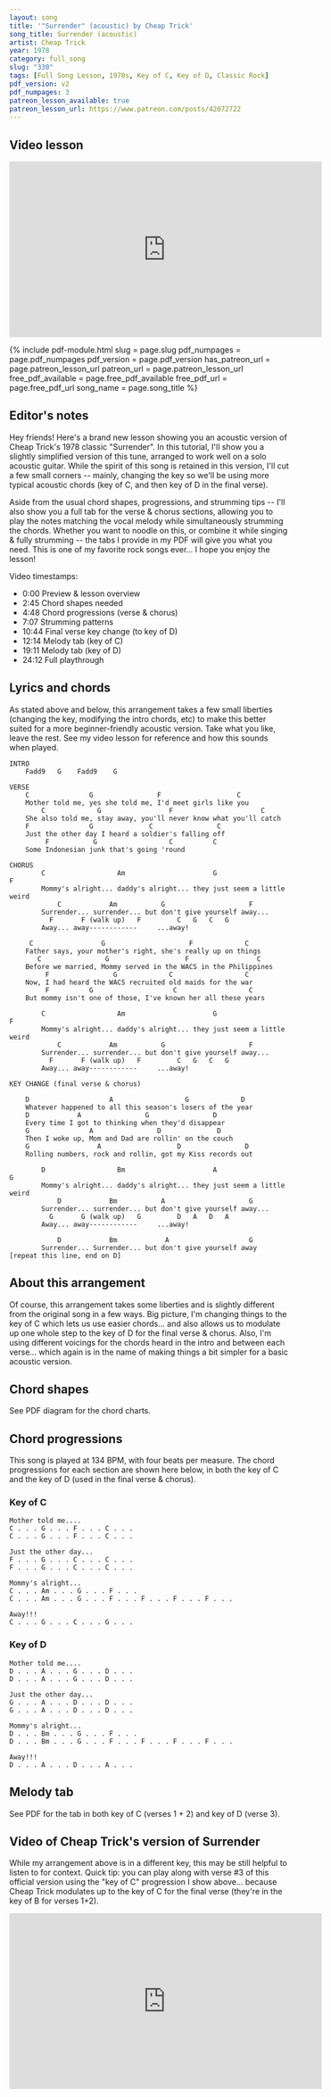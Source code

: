 ```yaml
---
layout: song
title: '"Surrender" (acoustic) by Cheap Trick'
song_title: Surrender (acoustic)
artist: Cheap Trick
year: 1978
category: full_song
slug: "330"
tags: [Full Song Lesson, 1970s, Key of C, Key of D, Classic Rock]
pdf_version: v2
pdf_numpages: 3
patreon_lesson_available: true
patreon_lesson_url: https://www.patreon.com/posts/42072722
---
```









<!-- https://youtu.be/SyahJJ332uk -->

## Video lesson

<!-- Coming in the morning... check back around 8am (central time) on Sunday Sep 27. -->

<iframe width="560" height="315" src="https://www.youtube.com/embed/YJ41QwQ52ZA" frameborder="0" allow="accelerometer; autoplay; encrypted-media; gyroscope; picture-in-picture" allowfullscreen></iframe>

{% include pdf-module.html slug = page.slug pdf_numpages = page.pdf_numpages pdf_version = page.pdf_version has_patreon_url = page.patreon_lesson_url patreon_url = page.patreon_lesson_url free_pdf_available = page.free_pdf_available free_pdf_url = page.free_pdf_url song_name = page.song_title %}

## Editor's notes

Hey friends! Here's a brand new lesson showing you an acoustic version of Cheap Trick's 1978 classic "Surrender". In this tutorial, I'll show you a slightly simplified version of this tune, arranged to work well on a solo acoustic guitar. While the spirit of this song is retained in this version, I'll cut a few small corners -- mainly, changing the key so we'll be using more typical acoustic chords (key of C, and then key of D in the final verse).

Aside from the usual chord shapes, progressions, and strumming tips -- I'll also show you a full tab for the verse & chorus sections, allowing you to play the notes matching the vocal melody while simultaneously strumming the chords. Whether you want to noodle on this, or combine it while singing & fully strumming -- the tabs I provide in my PDF will give you what you need. This is one of my favorite rock songs ever... I hope you enjoy the lesson!

Video timestamps:

- 0:00 Preview & lesson overview
- 2:45 Chord shapes needed
- 4:48 Chord progressions (verse & chorus)
- 7:07 Strumming patterns
- 10:44 Final verse key change (to key of D)
- 12:14 Melody tab (key of C)
- 19:11 Melody tab (key of D)
- 24:12 Full playthrough

## Lyrics and chords

As stated above and below, this arrangement takes a few small liberties (changing the key, modifying the intro chords, etc) to make this better suited for a more beginner-friendly acoustic version. Take what you like, leave the rest. See my video lesson for reference and how this sounds when played.

    INTRO
        Fadd9   G    Fadd9    G

    VERSE
        C               G                F                   C
        Mother told me, yes she told me, I'd meet girls like you
            C             G                 F                      C
        She also told me, stay away, you'll never know what you'll catch
        F               G              C                C
        Just the other day I heard a soldier's falling off
             F           G                  C          C
        Some Indonesian junk that's going 'round

    CHORUS
            C                  Am                      G                  F
            Mommy's alright... daddy's alright... they just seem a little weird
                C            Am           G                     F
            Surrender... surrender... but don't give yourself away...
              F       F (walk up)   F         C   G   C   G           
            Away... away------------     ...away!

         C                 G                     F             C
        Father says, your mother's right, she's really up on things
           C                G                   F                 C
        Before we married, Mommy served in the WACS in the Philippines
             F                G             C                  C
        Now, I had heard the WACS recruited old maids for the war
             F          G                    C                  C
        But mommy isn't one of those, I've known her all these years

            C                  Am                      G                  F
            Mommy's alright... daddy's alright... they just seem a little weird
                C            Am           G                     F
            Surrender... surrender... but don't give yourself away...
              F       F (walk up)   F         C   G   C   G           
            Away... away------------     ...away!

    KEY CHANGE (final verse & chorus)

        D                    A                  G             D
        Whatever happened to all this season's losers of the year
        D            A                G                D
        Every time I got to thinking when they'd disappear
        G               A                D              D
        Then I woke up, Mom and Dad are rollin' on the couch
        G                 A                   D                D
        Rolling numbers, rock and rollin, got my Kiss records out

            D                  Bm                      A                  G
            Mommy's alright... daddy's alright... they just seem a little weird
                D            Bm           A                     G
            Surrender... surrender... but don't give yourself away...
              G       G (walk up)   G         D   A   D   A
            Away... away------------     ...away!

                D            Bm            A                    G
            Surrender... Surrender... but don't give yourself away     [repeat this line, end on D]

## About this arrangement

Of course, this arrangement takes some liberties and is slightly different from the original song in a few ways. Big picture, I'm changing things to the key of C which lets us use easier chords... and also allows us to modulate up one whole step to the key of D for the final verse & chorus. Also, I'm using different voicings for the chords heard in the intro and between each verse... which again is in the name of making things a bit simpler for a basic acoustic version.

## Chord shapes

See PDF diagram for the chord charts.

## Chord progressions

This song is played at 134 BPM, with four beats per measure. The chord progressions for each section are shown here below, in both the key of C and the key of D (used in the final verse & chorus).

### Key of C

    Mother told me....
    C . . . G . . . F . . . C . . .
    C . . . G . . . F . . . C . . .

    Just the other day...
    F . . . G . . . C . . . C . . .
    F . . . G . . . C . . . C . . .

    Mommy's alright...
    C . . . Am . . . G . . . F . . .
    C . . . Am . . . G . . . F . . . F . . . F . . . F . . .

    Away!!!
    C . . . G . . . C . . . G . . .

### Key of D

    Mother told me....
    D . . . A . . . G . . . D . . .
    D . . . A . . . G . . . D . . .

    Just the other day...
    G . . . A . . . D . . . D . . .
    G . . . A . . . D . . . D . . .

    Mommy's alright...
    D . . . Bm . . . G . . . F . . .
    D . . . Bm . . . G . . . F . . . F . . . F . . . F . . .

    Away!!!
    D . . . A . . . D . . . A . . .

## Melody tab

See PDF for the tab in both key of C (verses 1 + 2) and key of D (verse 3).

<!--

Key of C

"Mother told me, yeah she told me, there'd be girls like you"
"She also told me, stay away you'll never know what you'll catch"
e –|–3–––3–––1–––0–––|–––––––––0–––––––|–––––––––––––––––|–––––––––––––––––|–
B –|–1–––––––––––––––|–3–––3–––––––3–––|–1–––1–––0–––––––|–––––––––––––––––|–
G –|–0–––––––––––––––|–0–––––––––––––––|–2–––––––––––2–––|–0–––––––––––––––|–
D –|–2–––––––––––––––|–0–––––––––––––––|–3–––––––––––––––|–2–––––––––––––––|–  x2
A –|–3–––––––––––––––|–x–––––––––––––––|–3–––––––––––––––|–3–––––––––––––––|–
E –|–––––––––––––––––|–3–––––––––––––––|–––––––––––––––––|–––––––––––––––––|–
C                 G                 F                 C

"Just the other day I heard a soldier's falling off"
"Some Indonesian junk that's going 'round"
e –|–––––––––––––––––|–––––––––––––––––|–––––––––––––––––|–––––0–––0–––0–––|–
B –|–0–––1–––1–––1–––|–0–––1–––1–––1–––|–1–––1–––3–––1–––|–3–––––––––––––––|–
G –|–2–––––––––––––––|–0–––––––––––––––|–0–––––––––––––––|–0–––––––––––––––|–
D –|–3–––––––––––––––|–0–––––––––––––––|–2–––––––––––––––|–2–––––––––––––––|–  x2
A –|–3–––––––––––––––|–x–––––––––––––––|–3–––––––––––––––|–3–––––––––––––––|–
E –|–––––––––––––––––|–3–––––––––––––––|–––––––––––––––––|–––––––––––––––––|–
F                 G                 C                 C

"Mommy's alright, Daddy's alright, they just seem a little weird"
e –|–––––––––––––––––|–––––––––––––––––|–––––––––––––––––|–––––––––––––––––|–
B –|–0–––1–––1–––1–––|–0–––1–––1–––1–––|–0–––1–––1–––1–––|–0–––0–––––––––––|–
G –|–0–––––––––––––––|–2–––––––––––––––|–0–––––––––––––––|–2–––––––2–––2–––|–
D –|–2–––––––––––––––|–2–––––––––––––––|–0–––––––––––––––|–3–––––––––––––––|–
A –|–3–––––––––––––––|–0–––––––––––––––|–x–––––––––––––––|–3–––––––––––––––|–
E –|–––––––––––––––––|–––––––––––––––––|–3–––––––––––––––|–––––––––––––––––|–
C                 Am                G                 F

"Surrender, surrender, but don't give yourself away.... away..."
e –|–––––––––––––––––|–––––0–––0–––0–––|–––––––––––––––––|–––––––––––––––––|–––––––––––––––––|–
B –|–0–––1–––1–––1–––|–3–––––––––––––––|–0–––1–––1–––1–––|–0–––0–––––––––––|–0–––0–––––––––––|–
G –|–0–––––––––––––––|–2–––––––––––––––|–0–––––––––––––––|–2–––––––2–––2–––|–2–––––––2–––2–––|–
D –|–2–––––––––––––––|–2–––––––––––––––|–0–––––––––––––––|–3–––––––––––––––|–3–––––––––––––––|–
A –|–3–––––––––––––––|–0–––––––––––––––|–x–––––––––––––––|–3–––––––––––––––|–3–––––––––––––––|–
E –|–––––––––––––––––|–––––––––––––––––|–3–––––––––––––––|–––––––––––––––––|–––––––––––––––––|–
C                 Am                G                 F                 F

"Away......... away!!!"
e –|–––––––––––––––––|–0–––0–––1–––1–––|–3–––3–––3–––3–––|–3–––3–––3–––3–––|–
B –|–1–––1–––3–––3–––|–1–––––––––––––––|–1–––––––––––––––|–0–––––––––––––––|–
G –|–2–––––––––––––––|–2–––––––––––––––|–0–––––––––––––––|–0–––––––––––––––|–
D –|–3–––––––––––––––|–3–––––––––––––––|–2–––––––––––––––|–0–––––––––––––––|–
A –|–––––––––––––––––|–––––––––––––––––|–3–––––––––––––––|–x–––––––––––––––|–
E –|–––––––––––––––––|–––––––––––––––––|–––––––––––––––––|–3–––––––––––––––|–
F                 F                 C                 G


## Melody tab, key of D


"Whatever happened to all this season's losers of the year"
"Every time I got to thinking when they'd disappear"
e –|–5–––5–––3–––2–––|–0–––0–––2–––0–––|–––––––––––––––––|–––––––––––––––––|–
B –|–3–––––––––––––––|–2–––––––––––––––|–3–––3–––2–––0–––|–––––––––––––––––|–
G –|–2–––––––––––––––|–2–––––––––––––––|–0–––––––––––––––|–2–––––––––––––––|–
D –|–0–––––––––––––––|–2–––––––––––––––|–0–––––––––––––––|–0–––––––––––––––|–  x2
A –|–––––––––––––––––|–0–––––––––––––––|–x–––––––––––––––|–––––––––––––––––|–
E –|–––––––––––––––––|–––––––––––––––––|–3–––––––––––––––|–––––––––––––––––|–
D                 A                 G                 D

"Then I woke up, Mom and Dad are rollin' on the couch"
"Rolling numbers, rock and rollin, got my Kiss records out"
e –|–––––––––––––––––|–––––––––––––––––|–––––––––0–––––––|–0–––2–––2–––2–––|–
B –|–2–––3–––3–––3–––|–2–––3–––3–––3–––|–3–––3–––––––3–––|–3–––––––––––––––|–
G –|–0–––––––––––––––|–2–––––––––––––––|–2–––––––––––––––|–2–––––––––––––––|–
D –|–0–––––––––––––––|–2–––––––––––––––|–0–––––––––––––––|–0–––––––––––––––|–  x2
A –|–x–––––––––––––––|–0–––––––––––––––|–––––––––––––––––|–––––––––––––––––|–
E –|–3–––––––––––––––|–––––––––––––––––|–––––––––––––––––|–––––––––––––––––|–
G                 A                 D                 D

"Mommy's alright, Daddy's alright, they just seem a little weird"
e –|–––––––––––––––––|–––––––––––––––––|–––––––––––––––––|–––––––––––––––––|–
B –|–2–––3–––3–––3–––|–2–––3–––3–––3–––|–2–––3–––3–––3–––|–2–––2–––0–––0–––|–
G –|–2–––––––––––––––|–4–––––––––––––––|–2–––––––––––––––|–0–––––––––––––––|–
D –|–0–––––––––––––––|–4–––––––––––––––|–2–––––––––––––––|–0–––––––––––––––|–
A –|–––––––––––––––––|–2–––––––––––––––|–0–––––––––––––––|–x–––––––––––––––|–
E –|–––––––––––––––––|–––––––––––––––––|–––––––––––––––––|–3–––––––––––––––|–
D                 Bm                A                 G

"Surrender, surrender, but don't give yourself away.... away..."
e –|–––––––––––––––––|–0–––2–––2–––2–––|–––––––––––––––––|–––––––––––––––––|–––––––––––––––––|–
B –|–2–––3–––3–––3–––|–3–––––––––––––––|–2–––3–––3–––3–––|–2–––2–––0–––0–––|–2–––2–––0–––0–––|–
G –|–2–––––––––––––––|–4–––––––––––––––|–2–––––––––––––––|–0–––––––––––––––|–0–––––––––––––––|–
D –|–0–––––––––––––––|–4–––––––––––––––|–2–––––––––––––––|–0–––––––––––––––|–0–––––––––––––––|–
A –|–––––––––––––––––|–2–––––––––––––––|–0–––––––––––––––|–x–––––––––––––––|–x–––––––––––––––|–
E –|–––––––––––––––––|–––––––––––––––––|–––––––––––––––––|–3–––––––––––––––|–3–––––––––––––––|–
D                 Bm                A                 G                 G

"Away......... away!!!"
e –|–––––––––––––––––|–0–––0–––2–––2–––|–5–––5–––5–––5–––|–5–––5–––5–––5–––|–
B –|–2–––2–––3–––3–––|–0–––––––––––––––|–3–––––––––––––––|–2–––––––––––––––|–
G –|–0–––––––––––––––|–0–––––––––––––––|–2–––––––––––––––|–2–––––––––––––––|–
D –|–0–––––––––––––––|–0–––––––––––––––|–0–––––––––––––––|–2–––––––––––––––|–
A –|–x–––––––––––––––|–x–––––––––––––––|–––––––––––––––––|–0–––––––––––––––|–
E –|–3–––––––––––––––|–3–––––––––––––––|–––––––––––––––––|–––––––––––––––––|–
G                 G                 D                 A

 -->

## Video of Cheap Trick's version of Surrender

While my arrangement above is in a different key, this may be still helpful to listen to for context. Quick tip: you can play along with verse #3 of this official version using the "key of C" progression I show above... because Cheap Trick modulates up to the key of C for the final verse (they're in the key of B for verses 1+2).

<iframe width="560" height="315" src="https://www.youtube.com/embed/T_Km11HNzUY" frameborder="0" allow="accelerometer; autoplay; encrypted-media; gyroscope; picture-in-picture" allowfullscreen></iframe>
